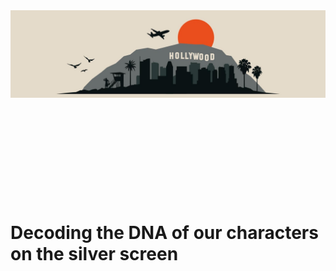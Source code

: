 <div style="width: 100%; height: 300px; overflow: hidden;">
  <img src="hollywood-copy.jpg" alt="Header Image" style="width: 100%; height: auto;">
</div>

# Decoding the DNA of our characters on the silver screen


